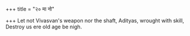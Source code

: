 +++
title = "२० मा नो"

+++
Let not Vivasvan's weapon nor the shaft, Adityas, wrought with skill,  
     Destroy us ere old age be nigh.